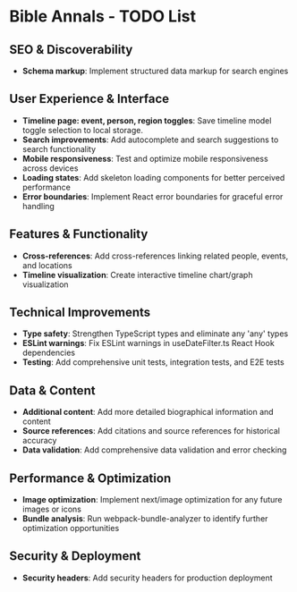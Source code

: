 # Bible Annals - TODO List

## SEO & Discoverability
- **Schema markup**: Implement structured data markup for search engines

## User Experience & Interface
- **Timeline page: event, person, region toggles**: Save timeline model toggle selection to local storage.
- **Search improvements**: Add autocomplete and search suggestions to search functionality
- **Mobile responsiveness**: Test and optimize mobile responsiveness across devices
- **Loading states**: Add skeleton loading components for better perceived performance
- **Error boundaries**: Implement React error boundaries for graceful error handling

## Features & Functionality
- **Cross-references**: Add cross-references linking related people, events, and locations
- **Timeline visualization**: Create interactive timeline chart/graph visualization

## Technical Improvements
- **Type safety**: Strengthen TypeScript types and eliminate any 'any' types
- **ESLint warnings**: Fix ESLint warnings in useDateFilter.ts React Hook dependencies
- **Testing**: Add comprehensive unit tests, integration tests, and E2E tests

## Data & Content
- **Additional content**: Add more detailed biographical information and content
- **Source references**: Add citations and source references for historical accuracy
- **Data validation**: Add comprehensive data validation and error checking

## Performance & Optimization
- **Image optimization**: Implement next/image optimization for any future images or icons
- **Bundle analysis**: Run webpack-bundle-analyzer to identify further optimization opportunities

## Security & Deployment
- **Security headers**: Add security headers for production deployment